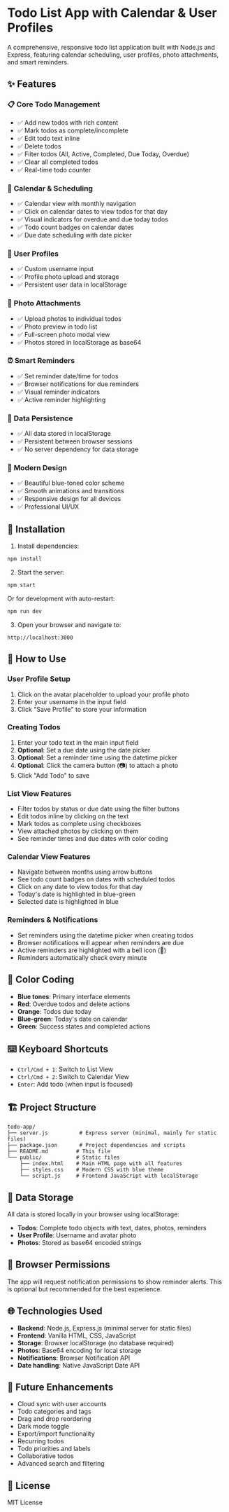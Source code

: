 # Todo List App with Calendar & User Profiles

A comprehensive, responsive todo list application built with Node.js and Express, featuring calendar scheduling, user profiles, photo attachments, and smart reminders.

## ✨ Features

### 📋 **Core Todo Management**
- ✅ Add new todos with rich content
- ✅ Mark todos as complete/incomplete
- ✅ Edit todo text inline
- ✅ Delete todos
- ✅ Filter todos (All, Active, Completed, Due Today, Overdue)
- ✅ Clear all completed todos
- ✅ Real-time todo counter

### 📅 **Calendar & Scheduling**
- ✅ Calendar view with monthly navigation
- ✅ Click on calendar dates to view todos for that day
- ✅ Visual indicators for overdue and due today todos
- ✅ Todo count badges on calendar dates
- ✅ Due date scheduling with date picker

### 👤 **User Profiles**
- ✅ Custom username input
- ✅ Profile photo upload and storage
- ✅ Persistent user data in localStorage

### 📸 **Photo Attachments**
- ✅ Upload photos to individual todos
- ✅ Photo preview in todo list
- ✅ Full-screen photo modal view
- ✅ Photos stored in localStorage as base64

### ⏰ **Smart Reminders**
- ✅ Set reminder date/time for todos
- ✅ Browser notifications for due reminders
- ✅ Visual reminder indicators
- ✅ Active reminder highlighting

### 💾 **Data Persistence**
- ✅ All data stored in localStorage
- ✅ Persistent between browser sessions
- ✅ No server dependency for data storage

### 🎨 **Modern Design**
- ✅ Beautiful blue-toned color scheme
- ✅ Smooth animations and transitions
- ✅ Responsive design for all devices
- ✅ Professional UI/UX

## 🚀 Installation

1. Install dependencies:
```bash
npm install
```

2. Start the server:
```bash
npm start
```

Or for development with auto-restart:
```bash
npm run dev
```

3. Open your browser and navigate to:
```
http://localhost:3000
```

## 📱 How to Use

### **User Profile Setup**
1. Click on the avatar placeholder to upload your profile photo
2. Enter your username in the input field
3. Click "Save Profile" to store your information

### **Creating Todos**
1. Enter your todo text in the main input field
2. **Optional**: Set a due date using the date picker
3. **Optional**: Set a reminder time using the datetime picker
4. **Optional**: Click the camera button (📷) to attach a photo
5. Click "Add Todo" to save

### **List View Features**
- Filter todos by status or due date using the filter buttons
- Edit todos inline by clicking on the text
- Mark todos as complete using checkboxes
- View attached photos by clicking on them
- See reminder times and due dates with color coding

### **Calendar View Features**
- Navigate between months using arrow buttons
- See todo count badges on dates with scheduled todos
- Click on any date to view todos for that day
- Today's date is highlighted in blue-green
- Selected date is highlighted in blue

### **Reminders & Notifications**
- Set reminders using the datetime picker when creating todos
- Browser notifications will appear when reminders are due
- Active reminders are highlighted with a bell icon (🔔)
- Reminders automatically check every minute

## 🎯 **Color Coding**

- **Blue tones**: Primary interface elements
- **Red**: Overdue todos and delete actions
- **Orange**: Todos due today
- **Blue-green**: Today's date on calendar
- **Green**: Success states and completed actions

## ⌨️ **Keyboard Shortcuts**

- `Ctrl/Cmd + 1`: Switch to List View
- `Ctrl/Cmd + 2`: Switch to Calendar View
- `Enter`: Add todo (when input is focused)

## 🏗️ **Project Structure**

```
todo-app/
├── server.js          # Express server (minimal, mainly for static files)
├── package.json       # Project dependencies and scripts
├── README.md         # This file
└── public/           # Static files
    ├── index.html    # Main HTML page with all features
    ├── styles.css    # Modern CSS with blue theme
    └── script.js     # Frontend JavaScript with localStorage
```

## 💾 **Data Storage**

All data is stored locally in your browser using localStorage:
- **Todos**: Complete todo objects with text, dates, photos, reminders
- **User Profile**: Username and avatar photo
- **Photos**: Stored as base64 encoded strings

## 🔔 **Browser Permissions**

The app will request notification permissions to show reminder alerts. This is optional but recommended for the best experience.

## 🌐 **Technologies Used**

- **Backend**: Node.js, Express.js (minimal server for static files)
- **Frontend**: Vanilla HTML, CSS, JavaScript
- **Storage**: Browser localStorage (no database required)
- **Photos**: Base64 encoding for local storage
- **Notifications**: Browser Notification API
- **Date handling**: Native JavaScript Date API

## 🔮 **Future Enhancements**

- Cloud sync with user accounts
- Todo categories and tags
- Drag and drop reordering
- Dark mode toggle
- Export/import functionality
- Recurring todos
- Todo priorities and labels
- Collaborative todos
- Advanced search and filtering

## 📄 **License**

MIT License
